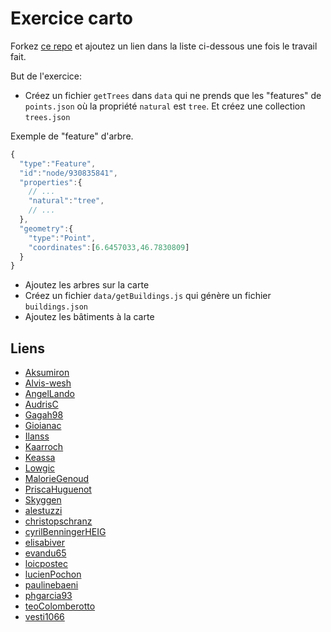 # Exercice carto

Forkez [ce repo](https://github.com/idris-maps/exercice-carto-20190405) et ajoutez un lien dans la liste ci-dessous une fois le travail fait.

But de l'exercice:

* Créez un fichier `getTrees` dans `data` qui ne prends que les "features" de `points.json` où la propriété `natural` est `tree`. Et créez une collection `trees.json`

Exemple de "feature" d'arbre.

```javascript
{
  "type":"Feature",
  "id":"node/930835841",
  "properties":{
    // ...
    "natural":"tree",
    // ...
  },
  "geometry":{
    "type":"Point",
    "coordinates":[6.6457033,46.7830809]
  }
}
```

* Ajoutez les arbres sur la carte
* Créez un fichier `data/getBuildings.js` qui génère un fichier `buildings.json`
* Ajoutez les bâtiments à la carte

## Liens

* [Aksumiron]()
* [Alvis-wesh]()
* [AngelLando](https://github.com/AngelLando/exercice-carto-20190405)
* [AudrisC](https://github.com/AudrisC/exercice-carto-20190405)
* [Gagah98](https://github.com/Gagah98/exercice-carto-20190405)
* [Gioianac](https://github.com/Gioianac/exercice-carto-20190405)
* [Ilanss]()
* [Kaarroch](https://github.com/Kaarroch/exercice-carto-20190405)
* [Keassa]()
* [Lowgic](https://github.com/Lowgic/exercice-carto-20190405)
* [MalorieGenoud](https://github.com/MalorieGenoud/exercice-carto-20190405)
* [PriscaHuguenot](https://github.com/PriscaHuguenot/exercice-carto-20190405)
* [Skyggen]()
* [alestuzzi](https://github.com/alestuzzi/exercice-carto-20190405)
* [christopschranz]()
* [cyrilBenningerHEIG]()
* [elisabiver]()
* [evandu65](https://github.com/evandu65/exercice-carto-20190405/tree/exercice_carto/evandu65)
* [loicpostec]()
* [lucienPochon]()
* [paulinebaeni](https://github.com/paulinebaeni/exercice-carto-20190405/)
* [phgarcia93](https://github.com/phgarcan/exercice-carto-20190405)
* [teoColomberotto]()
* [vesti1066](https://github.com/vesti1066/exercice-carto-20190405)
